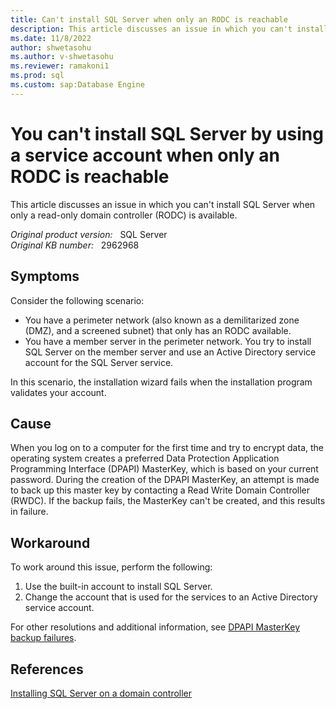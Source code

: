 ```yaml
---
title: Can't install SQL Server when only an RODC is reachable
description: This article discusses an issue in which you can't install SQL Server when only a read-only domain controller (RODC) is available.
ms.date: 11/8/2022
author: shwetasohu
ms.author: v-shwetasohu
ms.reviewer: ramakoni1
ms.prod: sql
ms.custom: sap:Database Engine
---
```


# You can't install SQL Server by using a service account when only an RODC is reachable

This article discusses an issue in which you can't install SQL Server when only a read-only domain controller (RODC) is available.

_Original product version:_ &nbsp; SQL Server  \
_Original KB number:_ &nbsp; 2962968

## Symptoms

Consider the following scenario:
- You have a perimeter network (also known as a demilitarized zone (DMZ), and a screened subnet) that only has an RODC available.
- You have a member server in the perimeter network.
You try to install SQL Server on the member server and use an Active Directory service account for the SQL Server service.

In this scenario, the installation wizard fails when the installation program validates your account.

## Cause

When you log on to a computer for the first time and try to encrypt data, the operating system creates a preferred Data Protection Application Programming Interface (DPAPI) MasterKey, which is based on your current password. During the creation of the DPAPI MasterKey, an attempt is made to back up this master key by contacting a Read Write Domain Controller (RWDC). If the backup fails, the MasterKey can't be created, and this results in failure.

## Workaround

To work around this issue, perform the following:
1. Use the built-in account to install SQL Server.
1. Change the account that is used for the services to an Active Directory service account.

For other resolutions and additional information, see [DPAPI MasterKey backup failures](../../windows-server/identity/dpapi-masterkey-backup-failures.md).

## References

[Installing SQL Server on a domain controller](/sql/sql-server/install/security-considerations-for-a-sql-server-installation)